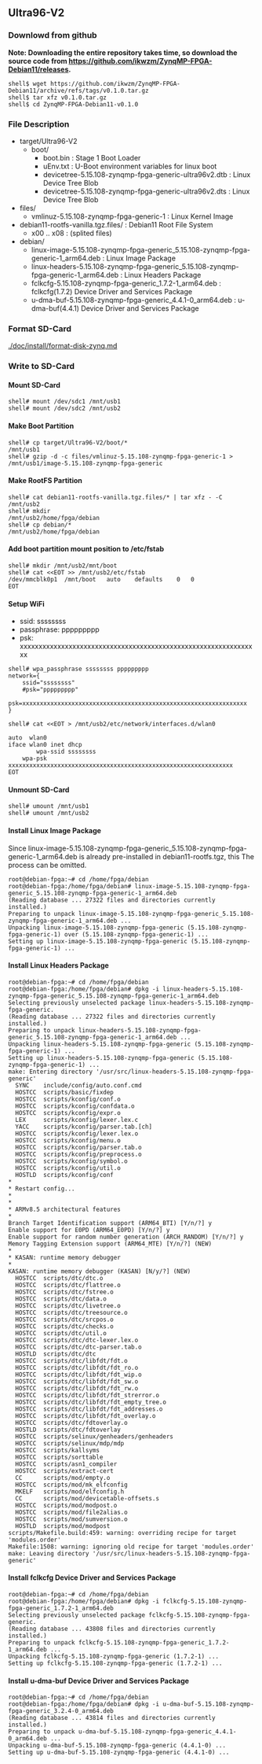 ## Ultra96-V2

### Downlowd from github

**Note: Downloading the entire repository takes time, so download the source code from https://github.com/ikwzm/ZynqMP-FPGA-Debian11/releases.**

```console
shell$ wget https://github.com/ikwzm/ZynqMP-FPGA-Debian11/archive/refs/tags/v0.1.0.tar.gz
shell$ tar xfz v0.1.0.tar.gz
shell$ cd ZynqMP-FPGA-Debian11-v0.1.0
```

### File Description

 * target/Ultra96-V2
   + boot/
     - boot.bin                                                 : Stage 1 Boot Loader
     - uEnv.txt                                                 : U-Boot environment variables for linux boot
     - devicetree-5.15.108-zynqmp-fpga-generic-ultra96v2.dtb    : Linux Device Tree Blob   
     - devicetree-5.15.108-zynqmp-fpga-generic-ultra96v2.dts    : Linux Device Tree Blob   
 * files/
     - vmlinuz-5.15.108-zynqmp-fpga-generic-1                   : Linux Kernel Image
 * debian11-rootfs-vanilla.tgz.files/                           : Debian11 Root File System
   + x00 .. x08                                                 : (splited files)
 * debian/
   - linux-image-5.15.108-zynqmp-fpga-generic_5.15.108-zynqmp-fpga-generic-1_arm64.deb   : Linux Image Package
   - linux-headers-5.15.108-zynqmp-fpga-generic_5.15.108-zynqmp-fpga-generic-1_arm64.deb : Linux Headers Package
   - fclkcfg-5.15.108-zynqmp-fpga-generic_1.7.2-1_arm64.deb     : fclkcfg(1.7.2) Device Driver and Services Package
   - u-dma-buf-5.15.108-zynqmp-fpga-generic_4.4.1-0_arm64.deb   : u-dma-buf(4.4.1) Device Driver and Services Package
 
### Format SD-Card

[./doc/install/format-disk-zynq.md](format-disk-zynq.md)

### Write to SD-Card

#### Mount SD-Card

```console
shell# mount /dev/sdc1 /mnt/usb1
shell# mount /dev/sdc2 /mnt/usb2
```
#### Make Boot Partition

```console
shell# cp target/Ultra96-V2/boot/*                               /mnt/usb1
shell# gzip -d -c files/vmlinuz-5.15.108-zynqmp-fpga-generic-1 > /mnt/usb1/image-5.15.108-zynqmp-fpga-generic
```

#### Make RootFS Partition

```console
shell# cat debian11-rootfs-vanilla.tgz.files/* | tar xfz - -C /mnt/usb2
shell# mkdir                                                  /mnt/usb2/home/fpga/debian
shell# cp debian/*                                            /mnt/usb2/home/fpga/debian
```

#### Add boot partition mount position to /etc/fstab

```console
shell# mkdir /mnt/usb2/mnt/boot
shell# cat <<EOT >> /mnt/usb2/etc/fstab
/dev/mmcblk0p1	/mnt/boot	auto	defaults	0	0
EOT
```

#### Setup WiFi

  * ssid: ssssssss
  * passphrase: ppppppppp
  * psk: xxxxxxxxxxxxxxxxxxxxxxxxxxxxxxxxxxxxxxxxxxxxxxxxxxxxxxxxxxxxxxxx

```console
shell# wpa_passphrase ssssssss ppppppppp
network={
	ssid="ssssssss"
	#psk="ppppppppp"
	psk=xxxxxxxxxxxxxxxxxxxxxxxxxxxxxxxxxxxxxxxxxxxxxxxxxxxxxxxxxxxxxxxx
}
```

```console
shell# cat <<EOT > /mnt/usb2/etc/network/interfaces.d/wlan0

auto  wlan0
iface wlan0 inet dhcp
        wpa-ssid ssssssss
	wpa-psk  xxxxxxxxxxxxxxxxxxxxxxxxxxxxxxxxxxxxxxxxxxxxxxxxxxxxxxxxxxxxxxxx
EOT
```

#### Unmount SD-Card

```console
shell# umount /mnt/usb1
shell# umount /mnt/usb2
```

#### Install Linux Image Package

Since linux-image-5.15.108-zynqmp-fpga-generic_5.15.108-zynqmp-fpga-generic-1_arm64.deb is already pre-installed in debian11-rootfs.tgz, this The process can be omitted.

```console
root@debian-fpga:~# cd /home/fpga/debian
root@debian-fpga:/home/fpga/debian# linux-image-5.15.108-zynqmp-fpga-generic_5.15.108-zynqmp-fpga-generic-1_arm64.deb
(Reading database ... 27322 files and directories currently installed.)
Preparing to unpack linux-image-5.15.108-zynqmp-fpga-generic_5.15.108-zynqmp-fpga-generic-1_arm64.deb ...
Unpacking linux-image-5.15.108-zynqmp-fpga-generic (5.15.108-zynqmp-fpga-generic-1) over (5.15.108-zynqmp-fpga-generic-1) ...
Setting up linux-image-5.15.108-zynqmp-fpga-generic (5.15.108-zynqmp-fpga-generic-1) ...
```

#### Install Linux Headers Package

```console
root@debian-fpga:~# cd /home/fpga/debian
root@debian-fpga:/home/fpga/debian# dpkg -i linux-headers-5.15.108-zynqmp-fpga-generic_5.15.108-zynqmp-fpga-generic-1_arm64.deb
Selecting previously unselected package linux-headers-5.15.108-zynqmp-fpga-generic.
(Reading database ... 27322 files and directories currently installed.)
Preparing to unpack linux-headers-5.15.108-zynqmp-fpga-generic_5.15.108-zynqmp-fpga-generic-1_arm64.deb ...
Unpacking linux-headers-5.15.108-zynqmp-fpga-generic (5.15.108-zynqmp-fpga-generic-1) ...
Setting up linux-headers-5.15.108-zynqmp-fpga-generic (5.15.108-zynqmp-fpga-generic-1) ...
make: Entering directory '/usr/src/linux-headers-5.15.108-zynqmp-fpga-generic'
  SYNC    include/config/auto.conf.cmd
  HOSTCC  scripts/basic/fixdep
  HOSTCC  scripts/kconfig/conf.o
  HOSTCC  scripts/kconfig/confdata.o
  HOSTCC  scripts/kconfig/expr.o
  LEX     scripts/kconfig/lexer.lex.c
  YACC    scripts/kconfig/parser.tab.[ch]
  HOSTCC  scripts/kconfig/lexer.lex.o
  HOSTCC  scripts/kconfig/menu.o
  HOSTCC  scripts/kconfig/parser.tab.o
  HOSTCC  scripts/kconfig/preprocess.o
  HOSTCC  scripts/kconfig/symbol.o
  HOSTCC  scripts/kconfig/util.o
  HOSTLD  scripts/kconfig/conf
*
* Restart config...
*
*
* ARMv8.5 architectural features
*
Branch Target Identification support (ARM64_BTI) [Y/n/?] y
Enable support for E0PD (ARM64_E0PD) [Y/n/?] y
Enable support for random number generation (ARCH_RANDOM) [Y/n/?] y
Memory Tagging Extension support (ARM64_MTE) [Y/n/?] (NEW)
*
* KASAN: runtime memory debugger
*
KASAN: runtime memory debugger (KASAN) [N/y/?] (NEW)
  HOSTCC  scripts/dtc/dtc.o
  HOSTCC  scripts/dtc/flattree.o
  HOSTCC  scripts/dtc/fstree.o
  HOSTCC  scripts/dtc/data.o
  HOSTCC  scripts/dtc/livetree.o
  HOSTCC  scripts/dtc/treesource.o
  HOSTCC  scripts/dtc/srcpos.o
  HOSTCC  scripts/dtc/checks.o
  HOSTCC  scripts/dtc/util.o
  HOSTCC  scripts/dtc/dtc-lexer.lex.o
  HOSTCC  scripts/dtc/dtc-parser.tab.o
  HOSTLD  scripts/dtc/dtc
  HOSTCC  scripts/dtc/libfdt/fdt.o
  HOSTCC  scripts/dtc/libfdt/fdt_ro.o
  HOSTCC  scripts/dtc/libfdt/fdt_wip.o
  HOSTCC  scripts/dtc/libfdt/fdt_sw.o
  HOSTCC  scripts/dtc/libfdt/fdt_rw.o
  HOSTCC  scripts/dtc/libfdt/fdt_strerror.o
  HOSTCC  scripts/dtc/libfdt/fdt_empty_tree.o
  HOSTCC  scripts/dtc/libfdt/fdt_addresses.o
  HOSTCC  scripts/dtc/libfdt/fdt_overlay.o
  HOSTCC  scripts/dtc/fdtoverlay.o
  HOSTLD  scripts/dtc/fdtoverlay
  HOSTCC  scripts/selinux/genheaders/genheaders
  HOSTCC  scripts/selinux/mdp/mdp
  HOSTCC  scripts/kallsyms
  HOSTCC  scripts/sorttable
  HOSTCC  scripts/asn1_compiler
  HOSTCC  scripts/extract-cert
  CC      scripts/mod/empty.o
  HOSTCC  scripts/mod/mk_elfconfig
  MKELF   scripts/mod/elfconfig.h
  CC      scripts/mod/devicetable-offsets.s
  HOSTCC  scripts/mod/modpost.o
  HOSTCC  scripts/mod/file2alias.o
  HOSTCC  scripts/mod/sumversion.o
  HOSTLD  scripts/mod/modpost
scripts/Makefile.build:459: warning: overriding recipe for target 'modules.order'
Makefile:1508: warning: ignoring old recipe for target 'modules.order'
make: Leaving directory '/usr/src/linux-headers-5.15.108-zynqmp-fpga-generic'
```

#### Install fclkcfg Device Driver and Services Package

```console
root@debian-fpga:~# cd /home/fpga/debian
root@debian-fpga:/home/fpga/debian# dpkg -i fclkcfg-5.15.108-zynqmp-fpga-generic_1.7.2-1_arm64.deb
Selecting previously unselected package fclkcfg-5.15.108-zynqmp-fpga-generic.
(Reading database ... 43808 files and directories currently installed.)
Preparing to unpack fclkcfg-5.15.108-zynqmp-fpga-generic_1.7.2-1_arm64.deb ...
Unpacking fclkcfg-5.15.108-zynqmp-fpga-generic (1.7.2-1) ...
Setting up fclkcfg-5.15.108-zynqmp-fpga-generic (1.7.2-1) ...
```

#### Install u-dma-buf Device Driver and Services Package

```console
root@debian-fpga:~# cd /home/fpga/debian
root@debian-fpga:/home/fpga/debian# dpkg -i u-dma-buf-5.15.108-zynqmp-fpga-generic_3.2.4-0_arm64.deb
(Reading database ... 43814 files and directories currently installed.)
Preparing to unpack u-dma-buf-5.15.108-zynqmp-fpga-generic_4.4.1-0_arm64.deb ...
Unpacking u-dma-buf-5.15.108-zynqmp-fpga-generic (4.4.1-0) ...
Setting up u-dma-buf-5.15.108-zynqmp-fpga-generic (4.4.1-0) ...
```

